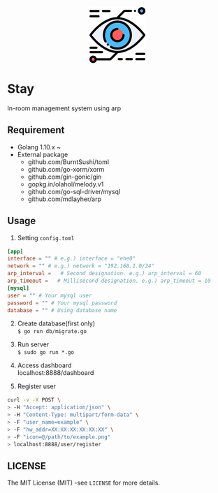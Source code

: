 <div align="center">
<img src="https://github.com/yudaishimanaka/Stay/blob/master/assets/images/analysis.png" alt="Stay" width="128" height="128">
</div>

# Stay  
In-room management system using arp  

## Requirement  
- Golang 1.10.x ~
- External package
  - github.com/BurntSushi/toml
  - github.com/go-xorm/xorm
  - github.com/gin-gonic/gin
  - gopkg.in/olahol/melody.v1
  - github.com/go-sql-driver/mysql
  - github.com/mdlayher/arp

## Usage  
1. Setting `config.toml`  
  ```toml
  [app]
  interface = "" # e.g.) interface = "ehe0"
  network = "" # e.g.) network = "192.168.1.0/24"
  arp_interval =   # Second designation. e.g.) arp_interval = 60
  arp_timeout =   # Millisecond designation. e.g.) arp_timeout = 10
  [mysql]
  user = "" # Your mysql user
  password = "" # Your mysql password
  database = "" # Using database name
  ```

2. Create database(first only)  
  `$ go run db/migrate.go`  

3. Run server  
  `$ sudo go run *.go`  

4. Access dashboard  
  localhost:8888/dashboard  

5. Register user  
```bash
curl -v -X POST \
> -H "Accept: application/json" \
> -H "Content-Type: multipart/form-data" \
> -F "user_name=example" \
> -F "hw_addr=XX:XX:XX:XX:XX:XX" \
> -F "icon=@/path/to/example.png"
> localhost:8888/user/register
```

## LICENSE  
The MIT License (MIT) -see `LICENSE` for more details.  
